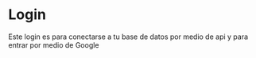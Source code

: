 # Login
Este login es para conectarse a tu base de datos por medio de api y para entrar por medio de Google 

